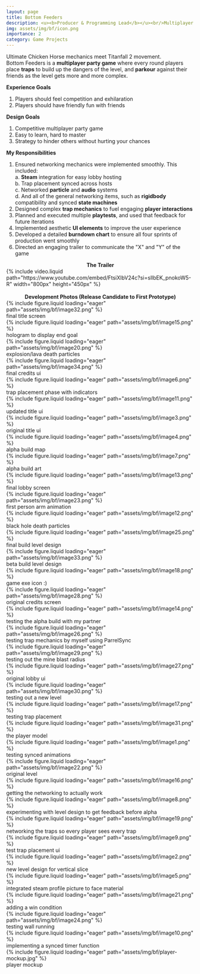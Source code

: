 ```yaml
---
layout: page
title: Bottom Feeders
description: <u><b>Producer & Programming Lead</b></u><br/>Multiplayer platforming party game<br/>January - May 2025
img: assets/img/bf/icon.png
importance: 2
category: Game Projects
---
```


Ultimate Chicken Horse mechanics meet Titanfall 2 movement.<br>
Bottom Feeders is a <b>multiplayer party game</b> where every round players place <b>traps</b> to build up the dangers of the level, and <b>parkour</b> against their friends as the level gets more and more complex.

<b>Experience Goals </b>

1. Players should feel competition and exhilaration
2. Players should have friendly fun with friends

<b>Design Goals</b>

1. Competitive multiplayer party game
2. Easy to learn, hard to master
3. Strategy to hinder others without hurting your chances

<b>My Responsibilities</b>

1. Ensured networking mechanics were implemented smoothly. This included:<br>
   &#9;a. <b>Steam</b> integration for easy lobby hosting<br>
   &#9;b. Trap placement synced across hosts<br>
   &#9;c. Networked <b>particle</b> and <b>audio</b> systems<br>
   &#9;d. And all of the general networking items, such as <b>rigidbody</b> compatibility and synced <b>state machines</b><br>
2. Designed complex <b>trap mechanics</b> to fuel engaging <b>player interactions</b>
3. Planned and executed multiple <b>playtests</b>, and used that feedback for future iterations
4. Implemented aesthetic <b>UI elements</b> to improve the user experience
5. Developed a detailed <b>burndown chart</b> to ensure all four sprints of production went smoothly
6. Directed an engaging trailer to communicate the "X" and "Y" of the game

<center><b>The Trailer</b></center>
<div class="row">
    <div class="col-sm mt-3 mt-md-0">
    </div>
    <div class="col-sm mt-3 mt-md-0">
        {% include video.liquid path="https://www.youtube.com/embed/FtsiXlbV24c?si=sllbEK_pnokoW5-R" width="800px" height="450px" %}
    </div>
    <div class="col-sm mt-3 mt-md-0">
    </div>
</div>
<br>
<center><b>Development Photos (Release Candidate to First Prototype)</b></center>
<div class="row">
    <div class="col-sm mt-3 mt-md-0">
        {% include figure.liquid loading="eager" path="assets/img/bf/image32.png" %}
        <div class="caption">final title screen</div>
        {% include figure.liquid loading="eager" path="assets/img/bf/image15.png" %}
        <div class="caption">hologram to display end goal</div>
        {% include figure.liquid loading="eager" path="assets/img/bf/image20.png" %}
        <div class="caption">explosion/lava death particles</div>
        {% include figure.liquid loading="eager" path="assets/img/bf/image34.png" %}
        <div class="caption">final credits ui</div>
        {% include figure.liquid loading="eager" path="assets/img/bf/image6.png" %}
        <div class="caption">trap placement phase with indicators</div>
        {% include figure.liquid loading="eager" path="assets/img/bf/image11.png" %}
        <div class="caption">updated title ui</div>
        {% include figure.liquid loading="eager" path="assets/img/bf/image3.png" %}
        <div class="caption">original title ui</div>
        {% include figure.liquid loading="eager" path="assets/img/bf/image4.png" %}
        <div class="caption">alpha build map</div>
        {% include figure.liquid loading="eager" path="assets/img/bf/image7.png" %}
        <div class="caption">alpha build art</div>
    </div>
    <div class="col-sm mt-3 mt-md-0">
        {% include figure.liquid loading="eager" path="assets/img/bf/image13.png" %}
        <div class="caption">final lobby screen</div>
        {% include figure.liquid loading="eager" path="assets/img/bf/image23.png" %}
        <div class="caption">first person arm animation</div>
        {% include figure.liquid loading="eager" path="assets/img/bf/image12.png" %}
        <div class="caption">black hole death particles</div>
        {% include figure.liquid loading="eager" path="assets/img/bf/image25.png" %}
        <div class="caption">final build level design</div>
        {% include figure.liquid loading="eager" path="assets/img/bf/image33.png" %}
        <div class="caption">beta build level design</div>
        {% include figure.liquid loading="eager" path="assets/img/bf/image18.png" %}
        <div class="caption">game exe icon :)</div>
        {% include figure.liquid loading="eager" path="assets/img/bf/image28.png" %}
        <div class="caption">original credits screen</div>
        {% include figure.liquid loading="eager" path="assets/img/bf/image14.png" %}
        <div class="caption">testing the alpha build with my partner</div>
    </div>
</div>
<div class="row">
    <div class="col-sm mt-1 mt-md-0">
        {% include figure.liquid loading="eager" path="assets/img/bf/image26.png" %}
        <div class="caption">testing trap mechanics by myself using ParrelSync</div>
    </div>
</div>
<div class="row">
    <div class="col-sm mt-3 mt-md-0">
        {% include figure.liquid loading="eager" path="assets/img/bf/image29.png" %}
        <div class="caption">testing out the mine blast radius</div>
        {% include figure.liquid loading="eager" path="assets/img/bf/image27.png" %}
        <div class="caption">original lobby ui</div>
        {% include figure.liquid loading="eager" path="assets/img/bf/image30.png" %}
        <div class="caption">testing out a new level</div>
        {% include figure.liquid loading="eager" path="assets/img/bf/image17.png" %}
        <div class="caption">testing trap placement</div>
        {% include figure.liquid loading="eager" path="assets/img/bf/image31.png" %}
        <div class="caption">the player model</div>
        {% include figure.liquid loading="eager" path="assets/img/bf/image1.png" %}
        <div class="caption">testing synced animations</div>
        {% include figure.liquid loading="eager" path="assets/img/bf/image22.png" %}
        <div class="caption">original level</div>
        {% include figure.liquid loading="eager" path="assets/img/bf/image16.png" %}
        <div class="caption">getting the networking to actually work</div>
    </div>
    <div class="col-sm mt-3 mt-md-0">
        {% include figure.liquid loading="eager" path="assets/img/bf/image8.png" %}
        <div class="caption">experimenting with level design to get feedback before alpha</div>
        {% include figure.liquid loading="eager" path="assets/img/bf/image19.png" %}
        <div class="caption">networking the traps so every player sees every trap</div>
        {% include figure.liquid loading="eager" path="assets/img/bf/image9.png" %}
        <div class="caption">test trap placement ui</div>
        {% include figure.liquid loading="eager" path="assets/img/bf/image2.png" %}
        <div class="caption">new level design for vertical slice</div>
        {% include figure.liquid loading="eager" path="assets/img/bf/image5.png" %}
        <div class="caption">integrated steam profile picture to face material</div>
        {% include figure.liquid loading="eager" path="assets/img/bf/image21.png" %}
        <div class="caption">adding a win condition</div>
        {% include figure.liquid loading="eager" path="assets/img/bf/image24.png" %}
        <div class="caption">testing wall running</div>
        {% include figure.liquid loading="eager" path="assets/img/bf/image10.png" %}
        <div class="caption">implementing a synced timer function</div>
        {% include figure.liquid loading="eager" path="assets/img/bf/player-mockup.jpg" %}
        <div class="caption">player mockup</div>
    </div>
</div>
